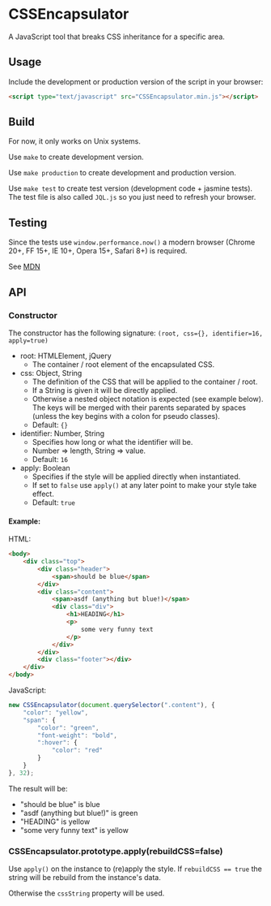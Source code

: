 # CSSEncapsulator

A JavaScript tool that breaks CSS inheritance for a specific area.

## Usage

Include the development or production version of the script in your browser:

```html
<script type="text/javascript" src="CSSEncapsulator.min.js"></script>
```


## Build


For now, it only works on Unix systems.

Use `make` to create development version.

Use `make production` to create development and production version.

Use `make test` to create test version (development code + jasmine tests). The test file is also called `JQL.js` so you just need to refresh your browser.


## Testing

Since the tests use `window.performance.now()` a modern browser (Chrome 20+, FF 15+, IE 10+, Opera 15+, Safari 8+) is required.

See [MDN](https://developer.mozilla.org/en-US/docs/Web/API/Performance/now)


## API

### Constructor

The constructor has the following signature:
`(root, css={}, identifier=16, apply=true)`

- root: HTMLElement, jQuery
    - The container  / root element of the encapsulated CSS.
- css: Object, String
    - The definition of the CSS that will be applied to the container / root.
    - If a String is given it will be directly applied.
    - Otherwise a nested object notation is expected (see example below). The keys will be merged with their parents separated by spaces (unless the key begins with a colon for pseudo classes).
    - Default: `{}`
- identifier: Number, String
    - Specifies how long or what the identifier will be.
    - Number => length, String => value.
    - Default: `16`
- apply: Boolean
    - Specifies if the style will be applied directly when instantiated.
    - If set to `false` use `apply()` at any later point to make your style take effect.
    - Default: `true`


#### Example:

HTML:
```html
<body>
    <div class="top">
        <div class="header">
            <span>should be blue</span>
        </div>
        <div class="content">
            <span>asdf (anything but blue!)</span>
            <div class="div">
                <h1>HEADING</h1>
                <p>
                    some very funny text
                </p>
            </div>
        </div>
        <div class="footer"></div>
    </div>
</body>
```

JavaScript:
```javascript
new CSSEncapsulator(document.querySelector(".content"), {
    "color": "yellow",
    "span": {
        "color": "green",
        "font-weight": "bold",
        ":hover": {
            "color": "red"
        }
    }
}, 32);
```

The result will be:
- "should be blue" is blue
- "asdf (anything but blue!)" is green
- "HEADING" is yellow
- "some very funny text" is yellow

### CSSEncapsulator.prototype.apply(rebuildCSS=false)

Use `apply()` on the instance to (re)apply the style. If `rebuildCSS == true` the string will be rebuild from the instance's data.

Otherwise the `cssString` property will be used.
